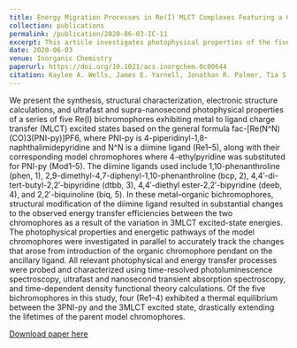 ```yaml
---
title: Energy Migration Processes in Re(I) MLCT Complexes Featuring a Chromophoric Ancillary Ligand
collection: publications
permalink: /publication/2020-06-03-IC-11
excerpt: This article investigates photophysical properties of the five bichromophoric Re(I) complexes where the structural modification of the diimide ligand leads to substantial changes in the energy transfer efficiency between two choromophic units.
date: 2020-06-03
venue: Inorganic Chemistry
paperurl: https://doi.org/10.1021/acs.inorgchem.0c00644
citation: Kaylee A. Wells, James E. Yarnell, Jonathan R. Palmer, Tia S. Lee, Christopher M. Papa, Felix N. Castellano. Energy Migration Processes in Re(I) MLCT Complexes Featuring a Chromophoric Ancillary Ligand. Inorg. Chem. 2020, 59 (12), 8259. 
---
```

We present the synthesis, structural characterization, electronic structure calculations, and ultrafast and supra-nanosecond photophysical properties of a series of five Re(I) bichromophores exhibiting metal to ligand charge transfer (MLCT) excited states based on the general formula fac-[Re(N^N)(CO)3(PNI-py)]PF6, where PNI-py is 4-piperidinyl-1,8-naphthalimidepyridine and N^N is a diimine ligand (Re1–5), along with their corresponding model chromophores where 4-ethylpyridine was substituted for PNI-py (Mod1–5). The diimine ligands used include 1,10-phenanthroline (phen, 1), 2,9-dimethyl-4,7-diphenyl-1,10-phenanthroline (bcp, 2), 4,4′-di-tert-butyl-2,2′-bipyridine (dtbb, 3), 4,4′-diethyl ester-2,2′-bipyridine (deeb, 4), and 2,2′-biquinoline (biq, 5). In these metal–organic bichromophores, structural modification of the diimine ligand resulted in substantial changes to the observed energy transfer efficiencies between the two chromophores as a result of the variation in 3MLCT excited-state energies. The photophysical properties and energetic pathways of the model chromophores were investigated in parallel to accurately track the changes that arose from introduction of the organic chromophore pendant on the ancillary ligand. All relevant photophysical and energy transfer processes were probed and characterized using time-resolved photoluminescence spectroscopy, ultrafast and nanosecond transient absorption spectroscopy, and time-dependent density functional theory calculations. Of the five bichromophores in this study, four (Re1–4) exhibited a thermal equilibrium between the 3PNI-py and the  3MLCT excited state, drastically extending the lifetimes of the parent model chromophores.

[Download paper here](http://t-s-lee.github.io/files/ic2020.pdf)
